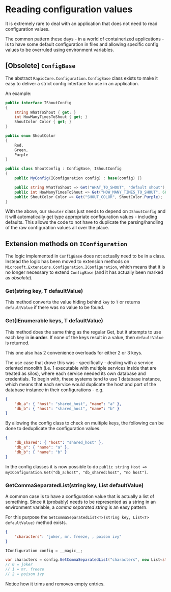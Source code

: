 # Reading configuration values

It is extremely rare to deal with an application that does not need to read configuration values.

The common pattern these days - in a world of containerized applications - is to have some default configuration in files and allowing specific config values to be overruled using environment variables.


## [Obsolete] `ConfigBase`

The abstract `RapidCore.Configuration.ConfigBase` class exists to make it easy to deliver a strict config interface for use in an application.

An example:

```csharp
public interface IShoutConfig
{
    string WhatToShout { get; }
    int HowManyTimesToShout { get; }
    ShoutColor Color { get; }
}

public enum ShoutColor
{
    Red,
    Green,
    Purple
}

public class ShoutConfig : ConfigBase, IShoutConfig
{
    public MyConfig(IConfiguration config) : base(config) {}

    public string WhatToShout => Get("WHAT_TO_SHOUT", "default shout");
    public int HowManyTimesToShout => Get("HOW_MANY_TIMES_TO_SHOUT", 666);
    public ShoutColor Color => Get("SHOUT_COLOR", ShoutColor.Purple);
}
```

With the above, our `Shouter` class just needs to depend on `IShoutConfig` and it will automatically get type appropriate configuration values - including defaults. This allows the code to not have to duplicate the parsing/handling of the raw configuration values all over the place.


## Extension methods on `IConfiguration`

The logic implemented in `ConfigBase` does not actually need to be in a class. Instead the logic has been moved to extension methods on `Microsoft.Extensions.Configuration.IConfiguration`, which means that it is no longer necessary to extend `ConfigBase` (and it has actually been marked as _obsolete_).

### Get<T>(string key, T defaultValue)

This method converts the value hiding behind `key` to `T` or returns `defaultValue` if there was no value to be found.

### Get<T>(IEnumerable<string> keys, T defaultValue)

This method does the same thing as the regular Get, but it attempts to use each key in **in order**. If none of the keys result in a value, then `defaultValue` is returned.

This one also has 2 convenience overloads for either 2 or 3 keys.

The use case that drove this was - specifically - dealing with a service oriented monolith (i.e. 1 executable with multiple services inside that are treated as silos), where each service needed its own database and credentials. To begin with, these systems tend to use 1 database instance, which means that each service would duplicate the host and port of the database instance in their configurations - e.g.

```json
{
    "db_a": { "host": "shared_host", "name": "a" },
    "db_b": { "host": "shared_host", "name": "b" }
}
```

By allowing the config class to check on multiple keys, the following can be done to deduplicate the configuration values.

```json
{
    "db_shared": { "host": "shared_host" },
    "db_a": { "name": "a" },
    "db_b": { "name": "b" }
}
```

In the config classes it is now possible to do `public string Host => myIConfiguration.Get("db_a:host", "db_shared:host", "no host")`.


### GetCommaSeparatedList<T>(string key, List<T> defaultValue)

A common case is to have a configuration value that is actually a list of something. Since it (probably) needs to be represented as a string in an environment variable, a _comma separated string_ is an easy pattern.

For this purpose the `GetCommaSeparatedList<T>(string key, List<T> defaultValue)` method exists.

```json
{
    "characters": "joker, mr. freeze, , poison ivy"
}
```

```csharp
IConfiguration config = __magic__;

var characters = config.GetCommaSeparatedList("characters", new List<string>(0));
// 0 = joker
// 1 = mr. freeze
// 2 = poison ivy
```

Notice how it trims and removes empty entries.
